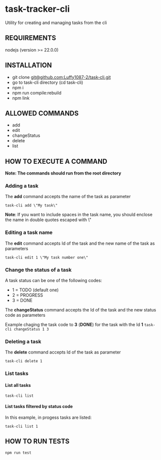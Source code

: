 # task-tracker-cli

Utility for creating and managing tasks from the cli

## REQUIREMENTS
nodejs (version >= 22.0.0)

## INSTALLATION
- git clone [git@github.com:Luffy1087-2/task-cli.git](git@github.com:Luffy1087-2/task-cli.git)
- go to task-cli directory (cd task-cli)
- npm i
- npm run compile:rebuild
- npm link

## ALLOWED COMMANDS
- add
- edit
- changeStatus
- delete
- list

## HOW TO EXECUTE A COMMAND

**Note: The commands should run from the root directory**

### Adding a task
The **add** command accepts the name of the task as parameter

`task-cli add \"My task\"`

**Note**: If you want to include spaces in the task name, you should enclose the name in double quotes escaped with \\"

### Editing a task name
The **edit** command accepts Id of the task and the new name of the task as parameters

`task-cli edit 1 \"My task number one\"`

### Change the status of a task

A task status can be one of the following codes:
- 1 = TODO (default one)
- 2 = PROGRESS
- 3 = DONE

The **changeStatus** command accepts the Id of the task and the new status code as parameters

Example chaging the task code to **3** (**DONE**) for the task with the Id **1**
`task-cli changeStatus 1 3`

### Deleting a task
The **delete** command accepts Id of the task as parameter

`task-cli delete 1`

### List tasks

#### List all tasks
`task-cli list`

#### List tasks filtered by status code

In this example, in progess tasks are listed:

`task-cli list 1`

## HOW TO RUN TESTS

`npm run test`
